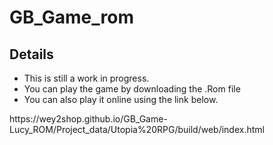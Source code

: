 # GB_Game_rom
## Details
* This is still a work in progress.
* You can play the game by downloading the .Rom file 
* You can also play it online using the link below.
<summary>
https://wey2shop.github.io/GB_Game-Lucy_ROM/Project_data/Utopia%20RPG/build/web/index.html

